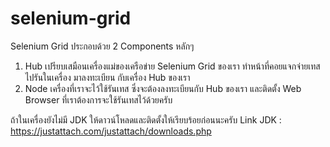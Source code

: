 # selenium-grid
Selenium Grid ประกอบด้วย 2 Components หลักๆ
1. Hub เปรียบเสมือนเครื่องแม่ของเครือข่าย Selenium Grid ของเรา ทำหน้าที่คอยแจกจ่ายเทสไปรันในเครื่อง มาลงทะเบียน กับเครื่อง Hub ของเรา
2. Node เครื่องที่เราจะไว้ใช้รันเทส ซึ่งจะต้องลงทะเบียนกับ Hub ของเรา และติดตั้ง Web Browser ที่เราต้องการจะใช้รันเทสไว้ด้วยครับ

ถ้าในเครื่องยังไม่มี JDK ให้ดาวน์โหลดและติดตั้งให้เรียบร้อยก่อนนะครับ
Link JDK : https://justattach.com/justattach/downloads.php
